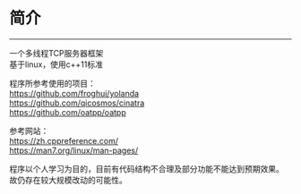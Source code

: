 # 简介
---
一个多线程TCP服务器框架  
基于linux，使用c++11标准  

程序所参考使用的项目：  
https://github.com/froghui/yolanda  
https://github.com/qicosmos/cinatra  
https://github.com/oatpp/oatpp  

参考网站：  
https://zh.cppreference.com/  
https://man7.org/linux/man-pages/  

程序以个人学习为目的，目前有代码结构不合理及部分功能不能达到预期效果。  
故仍存在较大规模改动的可能性。  
